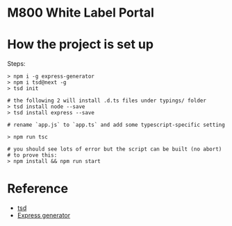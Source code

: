 # M800 White Label Portal

How the project is set up
============

Steps:

```
> npm i -g express-generator
> npm i tsd@next -g
> tsd init

# the following 2 will install .d.ts files under typings/ folder
> tsd install node --save
> tsd install express --save

# rename `app.js` to `app.ts` and add some typescript-specific setting

> npm run tsc

# you should see lots of error but the script can be built (no abort)
# to prove this: 
> npm install && npm run start 
```

Reference
============
* [tsd](https://github.com/DefinitelyTyped/tsd)
* [Express generator](http://expressjs.com/starter/generator.html)
